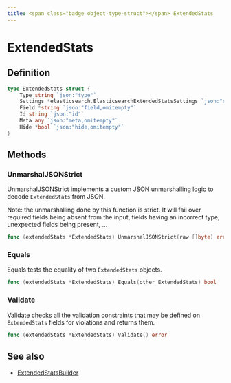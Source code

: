 ```yaml
---
title: <span class="badge object-type-struct"></span> ExtendedStats
---
```

# <span class="badge object-type-struct"></span> ExtendedStats

## Definition

```go
type ExtendedStats struct {
    Type string `json:"type"`
    Settings *elasticsearch.ElasticsearchExtendedStatsSettings `json:"settings,omitempty"`
    Field *string `json:"field,omitempty"`
    Id string `json:"id"`
    Meta any `json:"meta,omitempty"`
    Hide *bool `json:"hide,omitempty"`
}
```
## Methods

### <span class="badge object-method"></span> UnmarshalJSONStrict

UnmarshalJSONStrict implements a custom JSON unmarshalling logic to decode `ExtendedStats` from JSON.

Note: the unmarshalling done by this function is strict. It will fail over required fields being absent from the input, fields having an incorrect type, unexpected fields being present, …

```go
func (extendedStats *ExtendedStats) UnmarshalJSONStrict(raw []byte) error
```

### <span class="badge object-method"></span> Equals

Equals tests the equality of two `ExtendedStats` objects.

```go
func (extendedStats *ExtendedStats) Equals(other ExtendedStats) bool
```

### <span class="badge object-method"></span> Validate

Validate checks all the validation constraints that may be defined on `ExtendedStats` fields for violations and returns them.

```go
func (extendedStats *ExtendedStats) Validate() error
```

## See also

 * <span class="badge builder"></span> [ExtendedStatsBuilder](./builder-ExtendedStatsBuilder.md)
